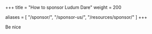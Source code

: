 +++
title = "How to sponsor Ludum Dare"
weight = 200

aliases = [
    "/sponsor/",
    "/sponsor-us/",
    "/resources/sponsor/"
]
+++

Be nice

